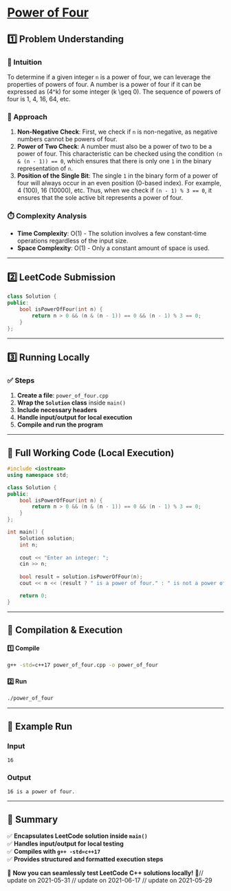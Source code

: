 # **[Power of Four](https://leetcode.com/problems/power-of-four/description/)**  

## **1️⃣ Problem Understanding**  
### **📌 Intuition**  
To determine if a given integer `n` is a power of four, we can leverage the properties of powers of four. A number is a power of four if it can be expressed as \(4^k\) for some integer \(k \geq 0\). The sequence of powers of four is 1, 4, 16, 64, etc.   

### **🚀 Approach**  
1. **Non-Negative Check**: First, we check if `n` is non-negative, as negative numbers cannot be powers of four.
2. **Power of Two Check**: A number must also be a power of two to be a power of four. This characteristic can be checked using the condition `(n & (n - 1)) == 0`, which ensures that there is only one `1` in the binary representation of `n`.
3. **Position of the Single Bit**: The single `1` in the binary form of a power of four will always occur in an even position (0-based index). For example, 4 (100), 16 (10000), etc. Thus, when we check if `(n - 1) % 3 == 0`, it ensures that the sole active bit represents a power of four.

### **⏱️ Complexity Analysis**  
- **Time Complexity**: O(1) - The solution involves a few constant-time operations regardless of the input size.  
- **Space Complexity**: O(1) - Only a constant amount of space is used.

---  

## **2️⃣ LeetCode Submission**  
```cpp
class Solution {
public:
    bool isPowerOfFour(int n) {
        return n > 0 && (n & (n - 1)) == 0 && (n - 1) % 3 == 0;
    }
};  
```  

---  

## **3️⃣ Running Locally**  
### **✅ Steps**  
1. **Create a file**: `power_of_four.cpp`  
2. **Wrap the `Solution` class** inside `main()`  
3. **Include necessary headers**  
4. **Handle input/output for local execution**  
5. **Compile and run the program**  

---  

## **📝 Full Working Code (Local Execution)**  
```cpp
#include <iostream>
using namespace std;

class Solution {
public:
    bool isPowerOfFour(int n) {
        return n > 0 && (n & (n - 1)) == 0 && (n - 1) % 3 == 0;
    }
};

int main() {
    Solution solution;
    int n;
    
    cout << "Enter an integer: ";
    cin >> n;
    
    bool result = solution.isPowerOfFour(n);
    cout << n << (result ? " is a power of four." : " is not a power of four.") << endl;

    return 0;
}
```  

---  

## **🔧 Compilation & Execution**  
#### **1️⃣ Compile**  
```bash
g++ -std=c++17 power_of_four.cpp -o power_of_four
```  

#### **2️⃣ Run**  
```bash
./power_of_four
```  

---  

## **🎯 Example Run**  
### **Input**  
```
16
```  
### **Output**  
```
16 is a power of four.
```  

---  

## **📌 Summary**  
✅ **Encapsulates LeetCode solution inside `main()`**  
✅ **Handles input/output for local testing**  
✅ **Compiles with `g++ -std=c++17`**  
✅ **Provides structured and formatted execution steps**  

🚀 **Now you can seamlessly test LeetCode C++ solutions locally!** 🚀// update on 2021-05-31
// update on 2021-06-17
// update on 2021-05-29

